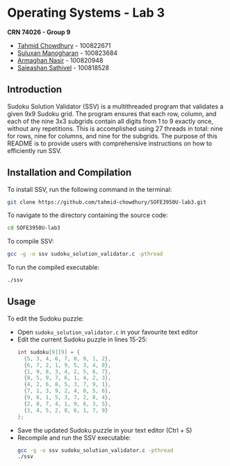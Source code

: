 # Operating Systems - Lab 3
**CRN 74026 - Group 9**
- [Tahmid Chowdhury](https://github.com/tahmid-chowdhury) - 100822671
- [Suluxan Manogharan](https://github.com/Suluseahawks) - 100823684
- [Armaghan Nasir](https://github.com/Armaghan180) - 100820948
- [Saieashan Sathivel](https://github.com/Saieashan1) - 100818528

## Introduction
Sudoku Solution Validator (SSV) is a multithreaded program that validates a given 9x9 Sudoku grid. The program ensures that each row, column, and each of the nine 3x3 subgrids contain all digits from 1 to 9 exactly once, without any repetitions. This is accomplished using 27 threads in total: nine for rows, nine for columns, and nine for the subgrids. The purpose of this README is to provide users with comprehensive instructions on how to efficiently run SSV.

## Installation and Compilation
To install SSV, run the following command in the terminal:
```bash
git clone https://github.com/tahmid-chowdhury/SOFE3950U-lab3.git
```

To navigate to the directory containing the source code:
```bash
cd SOFE3950U-lab3
```

To compile SSV:
```bash
gcc -g -o ssv sudoku_solution_validator.c -pthread
```

To run the compiled executable:
```bash
./ssv
```

## Usage
To edit the Sudoku puzzle:

- Open `sudoku_solution_validator.c` in your favourite text editor
- Edit the current Sudoku puzzle in lines 15-25:
  ```c
  int sudoku[9][9] = {
  	{5, 3, 4, 6, 7, 8, 9, 1, 2},
  	{6, 7, 2, 1, 9, 5, 3, 4, 8},
  	{1, 9, 8, 3, 4, 2, 5, 6, 7},
  	{8, 5, 9, 7, 6, 1, 4, 2, 3},
  	{4, 2, 6, 8, 5, 3, 7, 9, 1},
  	{7, 1, 3, 9, 2, 4, 8, 5, 6},
  	{9, 6, 1, 5, 3, 7, 2, 8, 4},
  	{2, 8, 7, 4, 1, 9, 6, 3, 5},
  	{3, 4, 5, 2, 8, 6, 1, 7, 9}
  };
  ```
- Save the updated Sudoku puzzle in your text editor (Ctrl + S)
- Recompile and run the SSV executable:
  ```bash
  gcc -g -o ssv sudoku_solution_validator.c -pthread
  ./ssv
  ```
